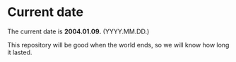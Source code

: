 # Current date

The current date is **2004.01.09.** (YYYY.MM.DD.)

This repository will be good when the world ends, so we will know how long it lasted.